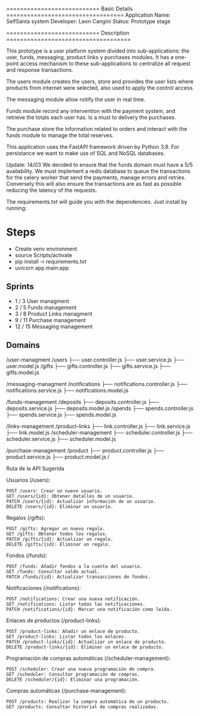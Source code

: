 =========================== Basic Details ==================================
Application Name: SelfSanta system
Developer: Leon Cangini
Status: Prototype stage

=========================== Description ====================================

This prototype is a user platform system divided into sub-applications: 
the user, funds, messaging, product links y purchases modules. It has a one-point access 
mechanism to these sub-applications to centralize all request and response 
transactions. 

The users module creates the users, store and provides the user lists where products from internet were selected, also used to apply the control access.

The messaging module allow notify the user in real time.

Funds module record any intervention with the payment system, and retrieve the totals each user has. Is a must to delivery the purchases.

The purchase store the information related to orders and interact with the funds module to manage the total reserves.

This application uses the FastAPI framework driven by Python 3.8. For persistance we want to make use of SQL and NoSQL databases.


Update: 14/03
We decided to ensure that the funds domain must have a 5/5 availability. 
We must implement a redis database to queue the transactions for the celery worker that send the payments, manage errors and retries.
Conversely this will also ensure the transactions are as fast as possible reducing the latency of the requests.

The requirements.txt will guide you with the dependencies. Just install by running:

# Steps

- Create venv environment
- source Scripts/activate
- pip install -r requirements.txt
- uvicorn app.main:app 

## Sprints

- 1 / 3 User managment
- 2 / 5 Funds management
- 3 / 8 Product Links managment
- 9 / 11 Purchase management
- 12 / 15 Messaging management

## Domains

/user-managment
  /users
    ├── user.controller.js
    ├── user.service.js
    ├── user.model.js
  /gifts
    ├── gifts.controller.js
    ├── gifts.service.js
    ├── gifts.model.js

/messaging-managment
  /notifications
    ├── notifications.controller.js
    ├── notifications.service.js
    ├── notifications.model.js

/funds-management
  /deposits
    ├── deposits.controller.js
    ├── deposits.service.js
    ├── deposits.model.js
  /spends
    ├── spends.controller.js
    ├── spends.service.js
    ├── spends.model.js
  

/links-management
  /product-links
    ├── link.controller.js
    ├── link.service.js
    ├── link.model.js
  /scheduler-management
    ├── scheduler.controller.js
    ├── scheduler.service.js
    ├── scheduler.model.js

/purchase-management 
  /product
    ├── product.controller.js
    ├── product.service.js
    ├── product.model.js
  /

 Ruta de la API Sugerida

  Usuarios (/users):

    POST /users: Crear un nuevo usuario.
    GET /users/{id}: Obtener detalles de un usuario.
    PATCH /users/{id}: Actualizar información de un usuario.
    DELETE /users/{id}: Eliminar un usuario.


  Regalos (/gifts):

    POST /gifts: Agregar un nuevo regalo.
    GET /gifts: Obtener todos los regalos.
    PATCH /gifts/{id}: Actualizar un regalo.
    DELETE /gifts/{id}: Eliminar un regalo.


  Fondos (/funds):

    POST /funds: Añadir fondos a la cuenta del usuario.
    GET /funds: Consultar saldo actual.
    PATCH /funds/{id}: Actualizar transacciones de fondos.


  Notificaciones (/notifications):

    POST /notifications: Crear una nueva notificación.
    GET /notifications: Listar todas las notificaciones.
    PATCH /notifications/{id}: Marcar una notificación como leída.


  Enlaces de productos (/product-links):

    POST /product-links: Añadir un enlace de producto.
    GET /product-links: Listar todos los enlaces.
    PATCH /product-links/{id}: Actualizar un enlace de producto.
    DELETE /product-links/{id}: Eliminar un enlace de producto.


  Programación de compras automáticas (/scheduler-management):

    POST /scheduler: Crear una nueva programación de compra.
    GET /scheduler: Consultar programación de compras.
    DELETE /scheduler/{id}: Eliminar una programación.


  Compras automáticas (/purchase-management):

    POST /products: Realizar la compra automática de un producto.
    GET /products: Consultar historial de compras realizadas.


